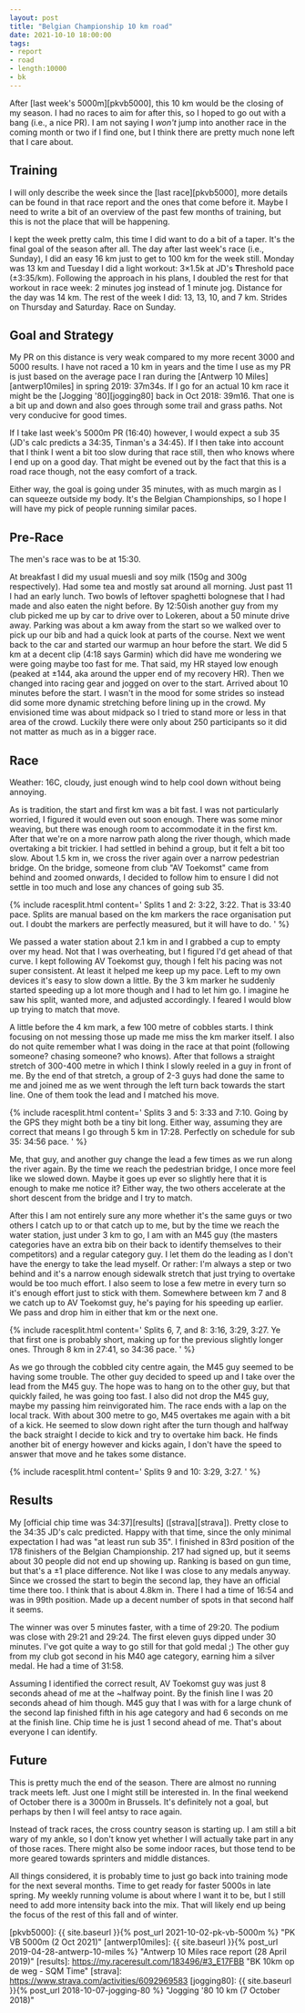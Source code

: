 ```yaml
---
layout: post
title: "Belgian Championship 10 km road"
date: 2021-10-10 18:00:00
tags:
- report
- road
- length:10000
- bk
---
```


After [last week's 5000m][pkvb5000], this 10 km would be the closing of my
season. I had no races to aim for after this, so I hoped to go out with a bang
(i.e., a nice PR). I am not saying I _won't_ jump into another race in the
coming month or two if I find one, but I think there are pretty much none left
that I care about.

## Training

I will only describe the week since the [last race][pkvb5000], more details can
be found in that race report and the ones that come before it. Maybe I need to
write a bit of an overview of the past few months of training, but this is not
the place that will be happening.

I kept the week pretty calm, this time I did want to do a bit of a taper. It's
the final goal of the season after all. The day after last week's race (i.e.,
Sunday), I did an easy 16 km just to get to 100 km for the week still. Monday
was 13 km and Tuesday I did a light workout: 3×1.5k at JD's **T**hreshold pace
(±3:35/km). Following the approach in his plans, I doubled the rest for that
workout in race week: 2 minutes jog instead of 1 minute jog. Distance for the
day was 14 km. The rest of the week I did: 13, 13, 10, and 7 km. Strides on
Thursday and Saturday. Race on Sunday.

## Goal and Strategy

My PR on this distance is very weak compared to my more recent 3000 and 5000
results. I have not raced a 10 km in years and the time I use as my PR is just
based on the average pace I ran during the [Antwerp 10 Miles][antwerp10miles]
in spring 2019: 37m34s. If I go for an actual 10 km race it might be the
[Jogging '80][jogging80] back in Oct 2018: 39m16. That one is a bit up and down
and also goes through some trail and grass paths. Not very conducive for good
times.

If I take last week's 5000m PR (16:40) however, I would expect a sub 35 (JD's
calc predicts a 34:35, Tinman's a 34:45). If I then take into account that I
think I went a bit too slow during that race still, then who knows where I end
up on a good day.  That might be evened out by the fact that this is a road
race though, not the easy comfort of a track.

Either way, the goal is going under 35 minutes, with as much margin as I can
squeeze outside my body. It's the Belgian Championships, so I hope I will have
my pick of people running similar paces.

## Pre-Race

The men's race was to be at 15:30.

At breakfast I did my usual muesli and soy milk (150g and 300g respectively).
Had some tea and mostly sat around all morning. Just past 11 I had an early
lunch. Two bowls of leftover spaghetti bolognese that I had made and also eaten
the night before. By 12:50ish another guy from my club picked me up by car to
drive over to Lokeren, about a 50 minute drive away. Parking was about a km
away from the start so we walked over to pick up our bib and had a quick look
at parts of the course.  Next we went back to the car and started our warmup an
hour before the start. We did 5 km at a decent clip (4:18 says Garmin) which
did have me wondering we were going maybe too fast for me. That said, my HR
stayed low enough (peaked at ±144, aka around the upper end of my recovery HR).
Then we changed into racing gear and jogged on over to the start. Arrived about
10 minutes before the start. I wasn't in the mood for some strides so instead
did some more dynamic stretching before lining up in the crowd. My envisioned
time was about midpack so I tried to stand more or less in that area of the
crowd.  Luckily there were only about 250 participants so it did not matter as
much as in a bigger race.

## Race

Weather: 16C, cloudy, just enough wind to help cool down without being
annoying.

As is tradition, the start and first km was a bit fast. I was not particularly
worried, I figured it would even out soon enough. There was some minor weaving,
but there was enough room to accommodate it in the first km. After that we're
on a more narrow path along the river though, which made overtaking a bit
trickier. I had settled in behind a group, but it felt a bit too slow. About
1.5 km in, we cross the river again over a narrow pedestrian bridge. On the
bridge, someone from club "AV Toekomst" came from behind and zoomed onwards, I
decided to follow him to ensure I did not settle in too much and lose any
chances of going sub 35.

{% include racesplit.html content='
Splits 1 and 2: 3:22, 3:22. That is 33:40 pace.
Splits are manual based on the km markers the race organisation put out. I
doubt the markers are perfectly measured, but it will have to do.
' %}

We passed a water station about 2.1 km in and I grabbed a cup to empty over my
head. Not that I was overheating, but I figured I'd get ahead of that curve. I
kept following AV Toekomst guy, though I felt his pacing was not super
consistent. At least it helped me keep up my pace. Left to my own devices
it's easy to slow down a little. By the 3 km marker he suddenly started
speeding up a lot more though and I had to let him go. I imagine he saw his
split, wanted more, and adjusted accordingly. I feared I would blow up trying
to match that move.

A little before the 4 km mark, a few 100 metre of cobbles starts. I think
focusing on not messing those up made me miss the km marker itself. I also do
not quite remember what I was doing in the race at that point (following
someone? chasing someone? who knows). After that follows a straight stretch of
300-400 metre in which I think I slowly reeled in a guy in front of me. By the
end of that stretch, a group of 2-3 guys had done the same to me and joined me
as we went through the left turn back towards the start line. One of them took
the lead and I matched his move.

{% include racesplit.html content='
Splits 3 and 5: 3:33 and 7:10. Going by the GPS they might both be a tiny bit long.
Either way, assuming they are correct that means I go through 5 km in 17:28.
Perfectly on schedule for sub 35: 34:56 pace.
' %}

Me, that guy, and another guy change the lead a few times as we run along the
river again. By the time we reach the pedestrian bridge, I once more feel like
we slowed down. Maybe it goes up ever so slightly here that it is enough to
make me notice it? Either way, the two others accelerate at the short descent
from the bridge and I try to match.

After this I am not entirely sure any more whether it's the same guys or two
others I catch up to or that catch up to me, but by the time we reach the water
station, just under 3 km to go, I am with an M45 guy (the masters categories
have an extra bib on their back to identify themselves to their competitors)
and a regular category guy. I let them do the leading as I don't have the
energy to take the lead myself. Or rather: I'm always a step or two behind and
it's a narrow enough sidewalk stretch that just trying to overtake would be too
much effort. I also seem to lose a few metre in every turn so it's enough
effort just to stick with them.  Somewhere between km 7 and 8 we catch up to AV
Toekomst guy, he's paying for his speeding up earlier. We pass and drop him in
either that km or the next one.

{% include racesplit.html content='
Splits 6, 7, and 8: 3:16, 3:29, 3:27.
Ye that first one is probably short, making up for the previous slightly longer ones.
Through 8 km in 27:41, so 34:36 pace.
' %}

As we go through the cobbled city centre again, the M45 guy seemed to be having
some trouble. The other guy decided to speed up and I take over the lead from
the M45 guy. The hope was to hang on to the other guy, but that quickly failed,
he was going too fast.  I also did not drop the M45 guy, maybe my passing him
reinvigorated him. The race ends with a lap on the local track.  With about 300
metre to go, M45 overtakes me again with a bit of a kick. He seemed to slow
down right after the turn though and halfway the back straight I decide to kick
and try to overtake him back. He finds another bit of energy however and kicks
again, I don't have the speed to answer that move and he takes some distance.

{% include racesplit.html content='
Splits 9 and 10: 3:29, 3:27.
' %}

## Results

My [official chip time was 34:37][results] ([strava][strava]). Pretty close to
the 34:35 JD's calc predicted.  Happy with that time, since the only minimal
expectation I had was "at least run sub 35". I finished in 83rd position of the
178 finishers of the Belgian Championship. 217 had signed up, but it seems
about 30 people did not end up showing up. Ranking is based on gun time, but
that's a ±1 place difference. Not like I was close to any medals anyway. Since
we crossed the start to begin the second lap, they have an official time there
too. I think that is about 4.8km in. There I had a time of 16:54 and was in
99th position. Made up a decent number of spots in that second half it seems.

The winner was over 5 minutes faster, with a time of 29:20. The podium was
close with 29:21 and 29:24. The first eleven guys dipped under 30 minutes. I've
got quite a way to go still for that gold medal ;) The other guy from my club
got second in his M40 age category, earning him a silver medal. He had a time
of 31:58.

Assuming I identified the correct result, AV Toekomst guy was just 8 seconds
ahead of me at the ~halfway point. By the finish line I was 20 seconds ahead of
him though. M45 guy that I was with for a large chunk of the second lap
finished fifth in his age category and had 6 seconds on me at the finish line.
Chip time he is just 1 second ahead of me. That's about everyone I can
identify.

## Future

This is pretty much the end of the season. There are almost no running track
meets left. Just one I might still be interested in. In the final weekend of
October there is a 3000m in Brussels. It's definitely not a goal, but perhaps
by then I will feel antsy to race again.

Instead of track races, the cross country season is starting up. I am still a
bit wary of my ankle, so I don't know yet whether I will actually take part in
any of those races. There might also be some indoor races, but those tend to be
more geared towards sprinters and middle distances.

All things considered, it is probably time to just go back into training mode
for the next several months. Time to get ready for faster 5000s in late spring.
My weekly running volume is about where I want it to be, but I still need to
add more intensity back into the mix. That will likely end up being the focus
of the rest of this fall and of winter.

[pkvb5000]: {{ site.baseurl }}{% post_url 2021-10-02-pk-vb-5000m %} "PK VB 5000m (2 Oct 2021)"
[antwerp10miles]: {{ site.baseurl }}{% post_url 2019-04-28-antwerp-10-miles %} "Antwerp 10 Miles race report (28 April 2019)"
[results]: https://my.raceresult.com/183496/#3_E17FBB "BK 10km op de weg - SQM Time"
[strava]: https://www.strava.com/activities/6092969583
[jogging80]: {{ site.baseurl }}{% post_url 2018-10-07-jogging-80 %} "Jogging '80 10 km (7 October 2018)"
